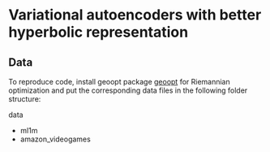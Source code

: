 # Variational autoencoders with better hyperbolic representation

## Data
To reproduce code, install geoopt package [geoopt](https://github.com/geoopt) for Riemannian optimization and put the corresponding data files in the following folder structure:

data
  * ml1m
  * amazon_videogames